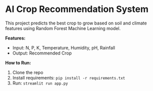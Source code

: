 # AI Crop Recommendation System

This project predicts the best crop to grow based on soil and climate features using Random Forest Machine Learning model.  

**Features:**
- Input: N, P, K, Temperature, Humidity, pH, Rainfall
- Output: Recommended Crop

**How to Run:**
1. Clone the repo
2. Install requirements: `pip install -r requirements.txt`
3. Run: `streamlit run app.py`
